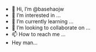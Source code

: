 - 👋 Hi, I’m @basehaojw
- 👀 I’m interested in ...
- 🌱 I’m currently learning ...
- 💞️ I’m looking to collaborate on ...
- 📫 How to reach me ...
- Hey man...
<!---
basehaojw/basehaojw is a ✨ special ✨ repository because its `README.md` (this file) appears on your GitHub profile.
You can click the Preview link to take a look at your changes.
--->
